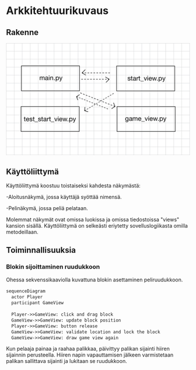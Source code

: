 # Arkkitehtuurikuvaus

## Rakenne



![Pakkauskaavio](kuvat/blockdrop_pakkauskaavio.jpg)



## Käyttöliittymä

Käyttöliittymä koostuu toistaiseksi kahdesta näkymästä:

-Aloitusnäkymä, jossa käyttäjä syöttää nimensä.

-Pelinäkymä, jossa peliä pelataan.


Molemmat näkymät ovat omissa luokissa ja omissa tiedostoissa "views" kansion sisällä. Käyttöliittymä on selkeästi eriytetty sovelluslogiikasta omilla metodeillaan.


## Toiminnallisuuksia

### Blokin sijoittaminen ruudukkoon

Ohessa sekvenssikaaviolla kuvattuna blokin asettaminen peliruudukkoon.

```mermaid
sequenceDiagram
  actor Player
  participant GameView

  Player->>GameView: click and drag block
  GameView->>GameView: update block position
  Player->>GameView: button release
  GameView->>GameView: validate location and lock the block
  GameView->>GameView: draw game view again
```

Kun pelaaja painaa ja raahaa palikkaa, päivittyy palikan sijainti hiiren sijainnin perusteella. Hiiren napin vapauttamisen jälkeen varmistetaan palikan sallittava sijainti ja lukitaan se ruudukkoon.